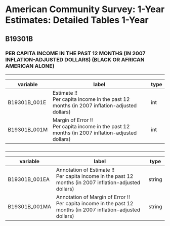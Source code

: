 # American Community Survey: 1-Year Estimates: Detailed Tables 1-Year

## B19301B

### PER CAPITA INCOME IN THE PAST 12 MONTHS (IN 2007 INFLATION-ADJUSTED DOLLARS) (BLACK OR AFRICAN AMERICAN ALONE)

___

| variable | label | type |
| ----- | ----- | ----- |
| B19301B_001E | Estimate !!<br>Per capita income in the past 12 months (in 2007 inflation-adjusted dollars) | int |
| B19301B_001M | Margin of Error !!<br>Per capita income in the past 12 months (in 2007 inflation-adjusted dollars) | int |
### 

___

| variable | label | type |
| ----- | ----- | ----- |
| B19301B_001EA | Annotation of Estimate !!<br>Per capita income in the past 12 months (in 2007 inflation-adjusted dollars) | string |
| B19301B_001MA | Annotation of Margin of Error !!<br>Per capita income in the past 12 months (in 2007 inflation-adjusted dollars) | string |

